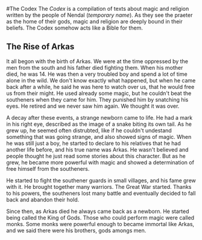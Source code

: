 #The Codex
The _Codex_ is a compilation of texts about magic and religion written by the people of Nendal (_temporary name_). As they see the praeter as the home of their gods, magic and religion are deeply bound in their beliefs. The Codex somehow acts like a Bible for them.

## The Rise of Arkas
It all begon with the birth of Arkas. We were at the time oppressed by the men from the south and his father died fighting them. When his mother died, he was 14. He was then a very troubled boy and spend a lot of time alone in the wild. We don't know exactly what happened, but when he came back after a while, he said he was here to watch over us, that he would free us from their might. He used already some magic, but he couldn't beat the southeners when they came for him. They punished him by snatching his eyes. He retired and we never saw him again. We thought it was over.

A decay after these events, a strange newborn came to life. He had a mark in his right eye, described as the image of a snake biting its own tail. As he grew up, he seemed often distrubted, like if he couldn't undestand something that was going strange, and also showed signs of magic. When he was still just a boy, he started to declare to his relatives that he had another life before, and his true name was Arkas. He wasn't believed and people thought he just read some stories about this character. But as he grew, he became more powerful with magic and showed a determination of free himself from the southeners.

He started to fight the southener guards in small villages, and his fame grew with it. He brought together many warriors. The Great War started. Thanks to his powers, the southeners lost many battle and eventually decided to fall back and abandon their hold.

Since then, as Arkas died he always came back as a newborn. He started being called the King of Gods. Those who could perform magic were called monks. Some monks were powerful enough to became immortal like Arkas, and we said there were his brothers, gods amongs men.
